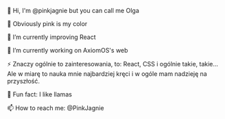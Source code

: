 👋 Hi, I'm @pinkjagnie but you can call me Olga

🦄 Obviously pink is my color

🌱 I’m currently improving React

🔭 I’m currently working on AxiomOS's web


⚡ Znaczy ogólnie to zainteresowania, to: React, CSS i ogólnie takie, takie... Ale w miarę to nauka mnie najbardziej kręci i w ogóle mam nadzieję na przyszłość. 


🦙 Fun fact: I like llamas


📫 How to reach me: @PinkJagnie
